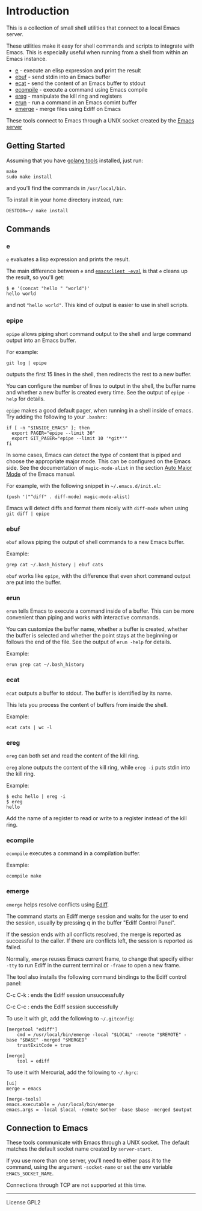 # Introduction

This is a collection of small shell utilities that connect to a local
Emacs server. 

These utilities make it easy for shell commands and scripts to
integrate with Emacs. This is especially useful when running from a
shell from within an Emacs instance.

* [e](#e) - execute an elisp expression and print the result
* [ebuf](#ebuf) - send stdin into an Emacs buffer
* [ecat](#ecat) - send the content of an Emacs buffer to stdout
* [ecompile](#ecompile) - execute a command using Emacs compile
* [ereg](#ereg) - manipulate the kill ring and registers
* [erun](#erun) - run a command in an Emacs comint buffer
* [emerge](#emerge) - merge files using Ediff on Emacs

These tools connect to Emacs through a UNIX socket created by the
[Emacs server]

[Emacs server]: https://www.gnu.org/software/emacs/manual/html_node/emacs/Emacs-Server.html

## Getting Started

Assuming that you have [golang tools](https://golang.org/doc/install) installed, just run:

```shell
make 
sudo make install
```

and you'll find the commands in `/usr/local/bin`. 

To install it in your home directory instead, run:

```shell
DESTDIR=~/ make install
```

## Commands

### e

`e` evaluates a lisp expression and prints the result.

The main difference between `e` and [`emacsclient -eval`] is that `e`
cleans up the result, so you'll get:

```
$ e '(concat "hello " "world")'
hello world
```

and not `"hello world"`. This kind of output is easier to use in
shell scripts.

[`emacsclient -eval`]: https://www.gnu.org/software/emacs/manual/html_node/emacs/Invoking-emacsclient.html

### epipe

`epipe` allows piping short command output to the shell and large
command output into an Emacs buffer.

For example:
```
git log | epipe
```
outputs the first 15 lines in the shell, then redirects the rest to a
new buffer.

You can configure the number of lines to output in the shell, the
buffer name and whether a new buffer is created every time. See the
output of `epipe -help` for details.

`epipe` makes a good default pager, when running in a shell inside
of emacs. Try adding the following to your `.bashrc`:

```shell
if [ -n "$INSIDE_EMACS" ]; then
  export PAGER="epipe --limit 30" 
  export GIT_PAGER="epipe --limit 10 '*git*'"
fi
```

In some cases, Emacs can detect the type of content that is piped and
choose the appropriate major mode. This can be configured on the Emacs
side. See the documentation of `magic-mode-alist` in the section [Auto
Major Mode] of the Emacs manual.

[Auto Major Mode]: https://www.gnu.org/software/emacs/manual/html_node/elisp/Auto-Major-Mode.html

For example, with the following snippet in  `~/.emacs.d/init.el`:

```elisp
(push '("^diff" . diff-mode) magic-mode-alist)
```

Emacs will detect diffs and format them nicely with `diff-mode` when
using `git diff | epipe`


### ebuf

`ebuf` allows piping the output of shell commands to a new Emacs
buffer.

Example:

```shell
grep cat ~/.bash_history | ebuf cats
```

`ebuf` works like `epipe`, with the difference that even short command
output are put into the buffer.

### erun

`erun` tells Emacs to execute a command inside of a buffer. This can
be more convenient than piping and works with interactive commands. 

You can customize the buffer name, whether a buffer is created,
whether the buffer is selected and whether the point stays at the
beginning or follows the end of the file. See the output of `erun
-help` for details.

Example:

```shell
erun grep cat ~/.bash_history
```

### ecat

`ecat` outputs a buffer to stdout. The buffer is identified by its
name. 

This lets you process the content of buffers from inside the shell.

Example:

```shell
ecat cats | wc -l
```

### ereg

`ereg` can both set and read the content of the kill ring.

`ereg` alone outputs the content of the kill ring, while `ereg -i`
puts stdin into the kill ring.

Example:

```
$ echo hello | ereg -i
$ ereg
hello
```

Add the name of a register to read or write to a register instead of
the kill ring.

### ecompile

`ecompile` executes a command in a compilation buffer.

Example:

```shell
ecompile make
```

### emerge

`emerge` helps resolve conflicts using [Ediff](https://www.gnu.org/software/emacs/manual/html_node/ediff/index.html#Top).

The command starts an Ediff merge session and waits for the user to end
the session, usually by pressing q in the buffer "Ediff Control Panel". 

If the session ends with all conflicts resolved, the merge is reported
as successful to the caller. If there are conflicts left, the session
is reported as failed.

Normally, `emerge` reuses Emacs current frame, to change that specify
either `-tty` to run Ediff in the current terminal or `-frame` to open
a new frame.

The tool also installs the following command bindings to the Ediff
control panel:

C-c C-k
: ends the Ediff session unsuccessfully

C-c C-c
: ends the Ediff session successfully

To use it with git, add the following to `~/.gitconfig`:

```
[mergetool "ediff"]
    cmd = /usr/local/bin/emerge -local "$LOCAL" -remote "$REMOTE" -base "$BASE" -merged "$MERGED"
    trustExitCode = true

[merge]
    tool = ediff
```


To use it with Mercurial, add the following to `~/.hgrc`:

```
[ui]
merge = emacs

[merge-tools]
emacs.executable = /usr/local/bin/emerge
emacs.args = -local $local -remote $other -base $base -merged $output
```

## Connection to Emacs

These tools communicate with Emacs through a UNIX socket. The
default matches the default socket name created by `server-start`.

If you use more than one server, you'll need to either pass it to the
command, using the argument `-socket-name` or set the env variable
`EMACS_SOCKET_NAME`.

Connections through TCP are not supported at this time.

---

License GPL2
